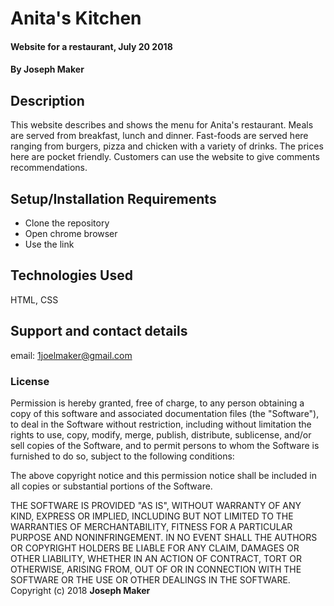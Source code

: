 # Anita's Kitchen
#### Website for a restaurant, July 20 2018
#### By **Joseph Maker**
## Description
This website describes and shows  the menu for Anita's restaurant. Meals are served from breakfast, lunch and dinner. Fast-foods are served here ranging from burgers, pizza and chicken with a variety of drinks. The prices here are pocket friendly. Customers can use the website to give comments recommendations.
## Setup/Installation Requirements
* Clone the repository
* Open chrome browser
* Use the link 

## Technologies Used
HTML, CSS
## Support and contact details
email: 1joelmaker@gmail.com
### License
Permission is hereby granted, free of charge, to any person obtaining a copy of this software and associated documentation files (the "Software"), to deal in the Software without restriction, including without limitation the rights to use, copy, modify, merge, publish, distribute, sublicense, and/or sell copies of the Software, and to permit persons to whom the Software is furnished to do so, subject to the following conditions:

The above copyright notice and this permission notice shall be included in all copies or substantial portions of the Software.

THE SOFTWARE IS PROVIDED "AS IS", WITHOUT WARRANTY OF ANY KIND, EXPRESS OR IMPLIED, INCLUDING BUT NOT LIMITED TO THE WARRANTIES OF MERCHANTABILITY, FITNESS FOR A PARTICULAR PURPOSE AND NONINFRINGEMENT. IN NO EVENT SHALL THE AUTHORS OR COPYRIGHT HOLDERS BE LIABLE FOR ANY CLAIM, DAMAGES OR OTHER LIABILITY, WHETHER IN AN ACTION OF CONTRACT, TORT OR OTHERWISE, ARISING FROM, OUT OF OR IN CONNECTION WITH THE SOFTWARE OR THE USE OR OTHER DEALINGS IN THE SOFTWARE.
Copyright (c) 2018 **Joseph Maker**

